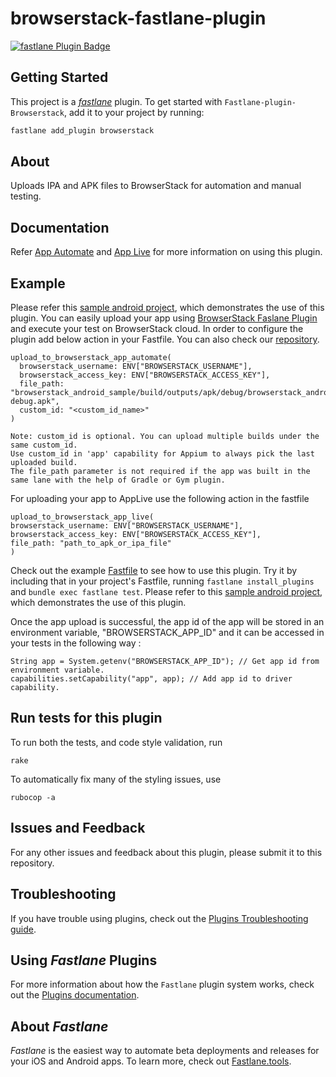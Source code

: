 # browserstack-fastlane-plugin

[![fastlane Plugin Badge](https://rawcdn.githack.com/fastlane/fastlane/master/fastlane/assets/plugin-badge.svg)](https://rubygems.org/gems/fastlane-plugin-browserstack)

## Getting Started

This project is a [_fastlane_](https://github.com/fastlane/fastlane) plugin. To get started with `Fastlane-plugin-Browserstack`, add it to your project by running:

```bash
fastlane add_plugin browserstack
```

## About

Uploads IPA and APK files to BrowserStack for automation and manual testing.

## Documentation

Refer [App Automate](https://www.browserstack.com/app-automate/appium/fastlane) and [App Live](https://www.browserstack.com/app-live/fastlane) for more information on using this plugin.


## Example

Please refer this [sample android project](https://github.com/browserstack/browserstack-android-sample-app), which demonstrates the use of this plugin.
You can easily upload your app using [BrowserStack Faslane Plugin](https://rubygems.org/gems/fastlane-plugin-browserstack) and execute your test on BrowserStack cloud. In order to configure the plugin add below action in your Fastfile. You can also check our [repository](https://github.com/browserstack/browserstack-fastlane-plugin).
```
upload_to_browserstack_app_automate(
  browserstack_username: ENV["BROWSERSTACK_USERNAME"],
  browserstack_access_key: ENV["BROWSERSTACK_ACCESS_KEY"],
  file_path: "browserstack_android_sample/build/outputs/apk/debug/browserstack_android_sample-debug.apk",
  custom_id: "<custom_id_name>"
)
```
```
Note: custom_id is optional. You can upload multiple builds under the same custom_id.   
Use custom_id in 'app' capability for Appium to always pick the last uploaded build.   
The file_path parameter is not required if the app was built in the same lane with the help of Gradle or Gym plugin.
```

For uploading your app to AppLive use the following action in the fastfile
```
upload_to_browserstack_app_live(
browserstack_username: ENV["BROWSERSTACK_USERNAME"],
browserstack_access_key: ENV["BROWSERSTACK_ACCESS_KEY"],
file_path: "path_to_apk_or_ipa_file"
)
```
Check out the example [Fastfile](https://github.com/browserstack/browserstack-fastlane-plugin/blob/master/fastlane/Fastfile) to see how to use this plugin. Try it by including that in your project's Fastfile, running `fastlane install_plugins` and `bundle exec fastlane test`. Please refer to this [sample android project](https://github.com/browserstack/browserstack-android-sample-app), which demonstrates the use of this plugin.

Once the app upload is successful, the app id of the app will be stored in an environment variable, "BROWSERSTACK_APP_ID" and it can be accessed in your tests in the following way :
```
String app = System.getenv("BROWSERSTACK_APP_ID"); // Get app id from environment variable.
capabilities.setCapability("app", app); // Add app id to driver capability.
```


## Run tests for this plugin

To run both the tests, and code style validation, run

```
rake
```

To automatically fix many of the styling issues, use
```
rubocop -a
```

## Issues and Feedback

For any other issues and feedback about this plugin, please submit it to this repository.

## Troubleshooting

If you have trouble using plugins, check out the [Plugins Troubleshooting guide](https://docs.fastlane.tools/plugins/plugins-troubleshooting/).

## Using _Fastlane_ Plugins

For more information about how the `Fastlane` plugin system works, check out the [Plugins documentation](https://docs.fastlane.tools/plugins/create-plugin/).

## About _Fastlane_

_Fastlane_ is the easiest way to automate beta deployments and releases for your iOS and Android apps. To learn more, check out [Fastlane.tools](https://fastlane.tools).

